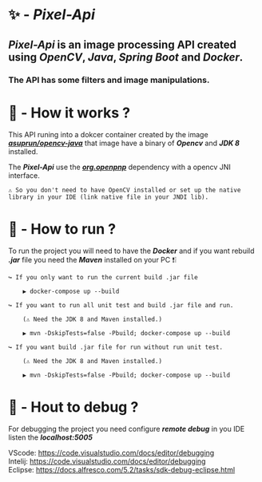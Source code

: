 # ✨ - ***Pixel-Api***  


## ***Pixel-Api*** is an image processing API created using ***OpenCV***, ***Java***, ***Spring Boot*** and ***Docker***.

### The API has some filters and image manipulations.


# 🎯 - How it works ?

This API runing into a dokcer container created by the image <a href="https://hub.docker.com/r/asuprun/opencv-java">***asuprun/opencv-java***</a> that image have a binary of ***Opencv*** and ***JDK 8*** installed.

The ***Pixel-Api*** use the <a href="https://github.com/openpnp/opencv">***org.openpnp***</a> dependency with a opencv JNI interface.

    ⚠ So you don't need to have OpenCV installed or set up the native library in your IDE (link native file in your JNDI lib).

# 🏃 - How to run ?

To run the project you will need to have the ***Docker*** and if you want rebuild ***.jar*** file you need the ***Maven*** installed on your PC ❗❕

    ↪ If you only want to run the current build .jar file

        ▶ docker-compose up --build
    
    ↪ If you want to run all unit test and build .jar file and run.
        
        (⚠ Need the JDK 8 and Maven installed.)

        ▶ mvn -DskipTests=false -Pbuild; docker-compose up --build

    ↪ If you want build .jar file for run without run unit test.
        
        (⚠ Need the JDK 8 and Maven installed.)

        ▶ mvn -DskipTests=false -Pbuild; docker-compose up --build

# 🐞 - Hout to debug ?

For debugging the project you need configure ***remote debug*** in you IDE listen the ***localhost:5005***

VScode: https://code.visualstudio.com/docs/editor/debugging <br/>
Intelij: https://code.visualstudio.com/docs/editor/debugging <br/>
Eclipse: https://docs.alfresco.com/5.2/tasks/sdk-debug-eclipse.html 